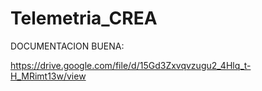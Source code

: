 # Telemetria_CREA

DOCUMENTACION BUENA:

https://drive.google.com/file/d/15Gd3Zxvqvzugu2_4Hlq_t-H_MRimt13w/view

